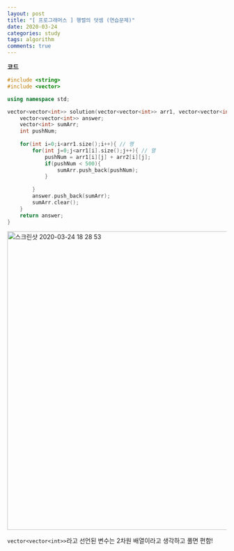 ```yaml
---
layout: post
title: "[ 프로그래머스 ] 행렬의 덧셈 (연습문제)"
date: 2020-03-24
categories: study
tags: algorithm
comments: true
---
```


**코드**

```cpp
#include <string>
#include <vector>

using namespace std;

vector<vector<int>> solution(vector<vector<int>> arr1, vector<vector<int>> arr2) {
    vector<vector<int>> answer;
    vector<int> sumArr;
    int pushNum;
    
    for(int i=0;i<arr1.size();i++){ // 행
        for(int j=0;j<arr1[i].size();j++){ // 열
            pushNum = arr1[i][j] + arr2[i][j];
            if(pushNum < 500){
                sumArr.push_back(pushNum);
            }
            
        }
        answer.push_back(sumArr);
        sumArr.clear();
    }
    return answer;
}
```

<img width="685" alt="스크린샷 2020-03-24 18 28 53" src="https://user-images.githubusercontent.com/56791347/77409861-521ce400-6dfd-11ea-8105-a99e64a50e1d.png">

`vector<vector<int>>`라고 선언된 변수는 2차원 배열이라고 생각하고 풀면 편함!
